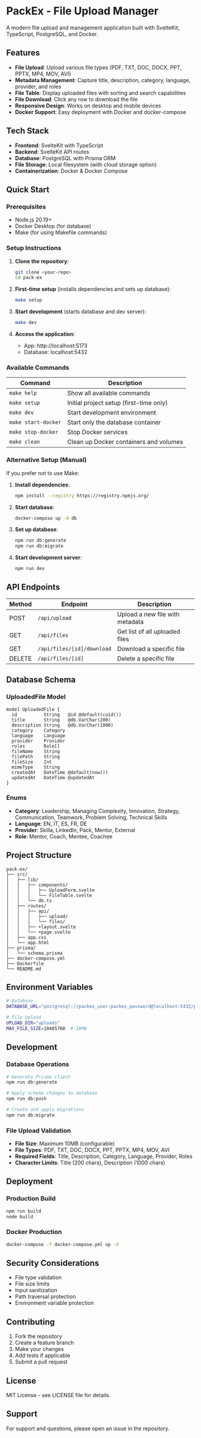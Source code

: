 # PackEx - File Upload Manager

A modern file upload and management application built with SvelteKit, TypeScript, PostgreSQL, and Docker.

## Features

- **File Upload**: Upload various file types (PDF, TXT, DOC, DOCX, PPT, PPTX, MP4, MOV, AVI)
- **Metadata Management**: Capture title, description, category, language, provider, and roles
- **File Table**: Display uploaded files with sorting and search capabilities
- **File Download**: Click any row to download the file
- **Responsive Design**: Works on desktop and mobile devices
- **Docker Support**: Easy deployment with Docker and docker-compose

## Tech Stack

- **Frontend**: SvelteKit with TypeScript
- **Backend**: SvelteKit API routes
- **Database**: PostgreSQL with Prisma ORM
- **File Storage**: Local filesystem (with cloud storage option)
- **Containerization**: Docker & Docker Compose

## Quick Start

### Prerequisites

- Node.js 20.19+
- Docker Desktop (for database)
- Make (for using Makefile commands)

### Setup Instructions

1. **Clone the repository**:
   ```bash
   git clone <your-repo>
   cd pack-ex
   ```

2. **First-time setup** (installs dependencies and sets up database):
   ```bash
   make setup
   ```

3. **Start development** (starts database and dev server):
   ```bash
   make dev
   ```

4. **Access the application**:
   - App: http://localhost:5173
   - Database: localhost:5432

### Available Commands

| Command | Description |
|---------|-------------|
| `make help` | Show all available commands |
| `make setup` | Initial project setup (first-time only) |
| `make dev` | Start development environment |
| `make start-docker` | Start only the database container |
| `make stop-docker` | Stop Docker services |
| `make clean` | Clean up Docker containers and volumes |

### Alternative Setup (Manual)

If you prefer not to use Make:

1. **Install dependencies**:
   ```bash
   npm install --registry https://registry.npmjs.org/
   ```

2. **Start database**:
   ```bash
   docker-compose up -d db
   ```

3. **Set up database**:
   ```bash
   npm run db:generate
   npm run db:migrate
   ```

4. **Start development server**:
   ```bash
   npm run dev
   ```

## API Endpoints

| Method | Endpoint | Description |
|--------|----------|-------------|
| POST | `/api/upload` | Upload a new file with metadata |
| GET | `/api/files` | Get list of all uploaded files |
| GET | `/api/files/[id]/download` | Download a specific file |
| DELETE | `/api/files/[id]` | Delete a specific file |

## Database Schema

### UploadedFile Model

```prisma
model UploadedFile {
  id          String   @id @default(cuid())
  title       String   @db.VarChar(200)
  description String   @db.VarChar(1000)
  category    Category
  language    Language
  provider    Provider
  roles       Role[]
  fileName    String
  filePath    String
  fileSize    Int
  mimeType    String
  createdAt   DateTime @default(now())
  updatedAt   DateTime @updatedAt
}
```

### Enums

- **Category**: Leadership, Managing Complexity, Innovation, Strategy, Communication, Teamwork, Problem Solving, Technical Skills
- **Language**: EN, IT, ES, FR, DE
- **Provider**: Skilla, LinkedIn, Pack, Mentor, External
- **Role**: Mentor, Coach, Mentee, Coachee

## Project Structure

```
pack-ex/
├── src/
│   ├── lib/
│   │   ├── components/
│   │   │   ├── UploadForm.svelte
│   │   │   └── FileTable.svelte
│   │   └── db.ts
│   ├── routes/
│   │   ├── api/
│   │   │   ├── upload/
│   │   │   └── files/
│   │   ├── +layout.svelte
│   │   └── +page.svelte
│   ├── app.css
│   └── app.html
├── prisma/
│   └── schema.prisma
├── docker-compose.yml
├── Dockerfile
└── README.md
```

## Environment Variables

```bash
# Database
DATABASE_URL="postgresql://packex_user:packex_password@localhost:5432/packex_db?schema=public"

# File Upload
UPLOAD_DIR="uploads"
MAX_FILE_SIZE=10485760  # 10MB
```

## Development

### Database Operations

```bash
# Generate Prisma client
npm run db:generate

# Apply schema changes to database
npm run db:push

# Create and apply migrations
npm run db:migrate
```

### File Upload Validation

- **File Size**: Maximum 10MB (configurable)
- **File Types**: PDF, TXT, DOC, DOCX, PPT, PPTX, MP4, MOV, AVI
- **Required Fields**: Title, Description, Category, Language, Provider, Roles
- **Character Limits**: Title (200 chars), Description (1000 chars)

## Deployment

### Production Build

```bash
npm run build
node build
```

### Docker Production

```bash
docker-compose -f docker-compose.yml up -d
```

## Security Considerations

- File type validation
- File size limits
- Input sanitization
- Path traversal protection
- Environment variable protection

## Contributing

1. Fork the repository
2. Create a feature branch
3. Make your changes
4. Add tests if applicable
5. Submit a pull request

## License

MIT License - see LICENSE file for details.

## Support

For support and questions, please open an issue in the repository.
